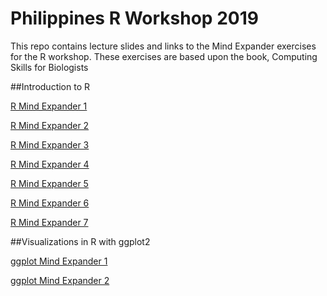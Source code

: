 # Philippines R Workshop 2019

This repo contains lecture slides and links to the Mind Expander exercises for the R workshop.  These exercises are based upon the book, Computing Skills for Biologists

##Introduction to R

<a href="https://forms.gle/GeuxmRyKQaeaRK7M7" target="_blank">R Mind Expander 1</a>

<a href="https://forms.gle/zM5QnNq4vn6aeCMX9" target="_blank">R Mind Expander 2</a>

<a href="https://forms.gle/qCb8hsMBXNY4YH84A" target="_blank">R Mind Expander 3</a>

<a href="https://forms.gle/84bNSUa9g5ZfuoD56" target="_blank">R Mind Expander 4</a>

<a href="https://forms.gle/4pNwLL2PR7Dtt5kq6" target="_blank">R Mind Expander 5</a>

<a href="https://forms.gle/HMdjjHihsBh9Uj9U7" target="_blank">R Mind Expander 6</a>

<a href="https://forms.gle/tLHy5Y7Md6WjTRqA6" target="_blank">R Mind Expander 7</a>

##Visualizations in R with ggplot2

<a href="https://forms.gle/TSQLJjcXpwgShZBU8" target="_blank">ggplot Mind Expander 1
  
<a href="https://forms.gle/zSof9MYTNwZRmCab9" target="_blank">ggplot Mind Expander 2
